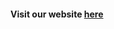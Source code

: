 <div class="text>
<h1>I miss her</h1>
<h2>Welcome to our final project</h2>
<p>This project is made by:</p>
<ul>
  <li>Albertus</li>
  <li>Gabriel</li>
  <li>Rafael</li>
</ul>
  </div>
<img src="klee.jpeg">
<h4>Visit our website <a href="https://gamakagami.github.io/Imissher-Project/">here</a> </h4>
<style>
  img{
    display:flex}
  .text{
display:flex}
</style>
